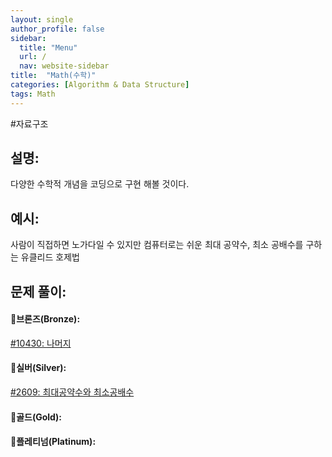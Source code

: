 ```yaml
---
layout: single
author_profile: false
sidebar:
  title: "Menu"
  url: /
  nav: website-sidebar
title:  "Math(수학)"
categories: [Algorithm & Data Structure]
tags: Math
---
```

#자료구조

## 설명:

다양한 수학적 개념을 코딩으로 구현 해볼 것이다.

## 예시:

사람이 직접하면 노가다일 수 있지만 컴퓨터로는 쉬운 최대 공약수, 최소 공배수를 구하는 유클리드 호제법

## 문제 풀이:

#### 🥉브론즈(Bronze):

[#10430: 나머지](%E1%84%89%E1%85%AE%E1%84%92%E1%85%A1%E1%86%A8%20c695f91c36494fa2888d8fa08d025462/#10430%20%E1%84%82%E1%85%A1%E1%84%86%E1%85%A5%E1%84%8C%E1%85%B5%204a78e6822811439187fb69c879c70bf5.md)

#### 🥈실버(Silver):

[#2609: 최대공약수와 최소공배수](%E1%84%89%E1%85%AE%E1%84%92%E1%85%A1%E1%86%A8%20c695f91c36494fa2888d8fa08d025462/#2609%20%E1%84%8E%E1%85%AC%E1%84%83%E1%85%A2%E1%84%80%E1%85%A9%E1%86%BC%E1%84%8B%E1%85%A3%E1%86%A8%E1%84%89%E1%85%AE%E1%84%8B%E1%85%AA%20%E1%84%8E%E1%85%AC%E1%84%89%E1%85%A9%E1%84%80%E1%85%A9%E1%86%BC%E1%84%87%E1%85%A2%E1%84%89%E1%85%AE%20ca3c3f1c4f3043aca09223ce6b911ba6.md)

#### 🥇골드(Gold):

#### 👑플레티넘(Platinum):